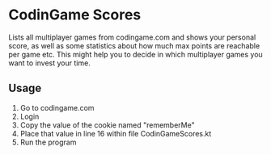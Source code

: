 # CodinGame Scores
Lists all multiplayer games from codingame.com and shows your personal score, as well as some statistics about how much max points are reachable per game etc. This might help you to decide in which multiplayer games you want to invest your time.

## Usage
1. Go to codingame.com
2. Login
3. Copy the value of the cookie named "rememberMe"
4. Place that value in line 16 within file CodinGameScores.kt
5. Run the program
